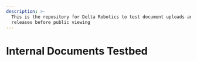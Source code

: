```yaml
---
description: >-
  This is the repository for Delta Robotics to test document uploads and
  releases before public viewing
---
```


# Internal Documents Testbed

